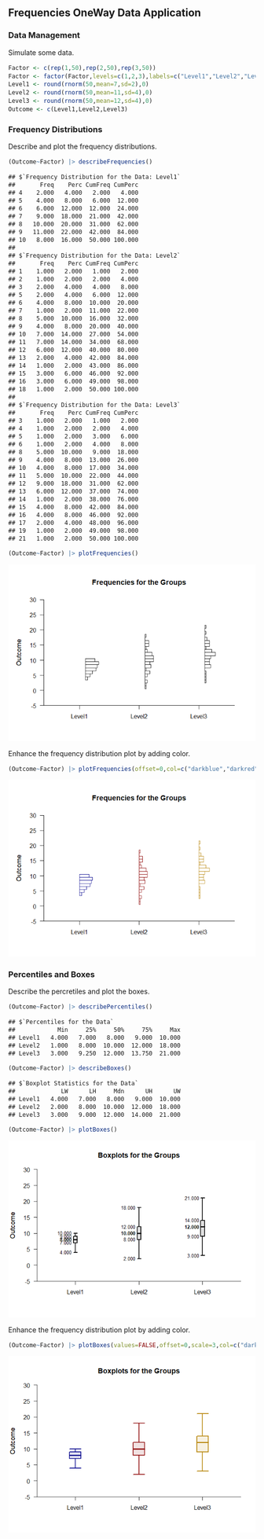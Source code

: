 
## Frequencies OneWay Data Application

### Data Management

Simulate some data.

```r
Factor <- c(rep(1,50),rep(2,50),rep(3,50))
Factor <- factor(Factor,levels=c(1,2,3),labels=c("Level1","Level2","Level3"))
Level1 <- round(rnorm(50,mean=7,sd=2),0)
Level2 <- round(rnorm(50,mean=11,sd=4),0)
Level3 <- round(rnorm(50,mean=12,sd=4),0)
Outcome <- c(Level1,Level2,Level3)
```

### Frequency Distributions

Describe and plot the frequency distributions.

```r
(Outcome~Factor) |> describeFrequencies()
```

```
## $`Frequency Distribution for the Data: Level1`
##       Freq    Perc CumFreq CumPerc
## 4    2.000   4.000   2.000   4.000
## 5    4.000   8.000   6.000  12.000
## 6    6.000  12.000  12.000  24.000
## 7    9.000  18.000  21.000  42.000
## 8   10.000  20.000  31.000  62.000
## 9   11.000  22.000  42.000  84.000
## 10   8.000  16.000  50.000 100.000
## 
## $`Frequency Distribution for the Data: Level2`
##       Freq    Perc CumFreq CumPerc
## 1    1.000   2.000   1.000   2.000
## 2    1.000   2.000   2.000   4.000
## 3    2.000   4.000   4.000   8.000
## 5    2.000   4.000   6.000  12.000
## 6    4.000   8.000  10.000  20.000
## 7    1.000   2.000  11.000  22.000
## 8    5.000  10.000  16.000  32.000
## 9    4.000   8.000  20.000  40.000
## 10   7.000  14.000  27.000  54.000
## 11   7.000  14.000  34.000  68.000
## 12   6.000  12.000  40.000  80.000
## 13   2.000   4.000  42.000  84.000
## 14   1.000   2.000  43.000  86.000
## 15   3.000   6.000  46.000  92.000
## 16   3.000   6.000  49.000  98.000
## 18   1.000   2.000  50.000 100.000
## 
## $`Frequency Distribution for the Data: Level3`
##       Freq    Perc CumFreq CumPerc
## 3    1.000   2.000   1.000   2.000
## 4    1.000   2.000   2.000   4.000
## 5    1.000   2.000   3.000   6.000
## 6    1.000   2.000   4.000   8.000
## 8    5.000  10.000   9.000  18.000
## 9    4.000   8.000  13.000  26.000
## 10   4.000   8.000  17.000  34.000
## 11   5.000  10.000  22.000  44.000
## 12   9.000  18.000  31.000  62.000
## 13   6.000  12.000  37.000  74.000
## 14   1.000   2.000  38.000  76.000
## 15   4.000   8.000  42.000  84.000
## 16   4.000   8.000  46.000  92.000
## 17   2.000   4.000  48.000  96.000
## 19   1.000   2.000  49.000  98.000
## 21   1.000   2.000  50.000 100.000
```

```r
(Outcome~Factor) |> plotFrequencies()
```

![](figures/Frequencies-OneWay-FrequenciesA-1.png)<!-- -->

Enhance the frequency distribution plot by adding color.

```r
(Outcome~Factor) |> plotFrequencies(offset=0,col=c("darkblue","darkred","darkgoldenrod"))
```

![](figures/Frequencies-OneWay-FrequenciesB-1.png)<!-- -->

### Percentiles and Boxes

Describe the percretiles and plot the boxes.

```r
(Outcome~Factor) |> describePercentiles()
```

```
## $`Percentiles for the Data`
##            Min     25%     50%     75%     Max
## Level1   4.000   7.000   8.000   9.000  10.000
## Level2   1.000   8.000  10.000  12.000  18.000
## Level3   3.000   9.250  12.000  13.750  21.000
```

```r
(Outcome~Factor) |> describeBoxes()
```

```
## $`Boxplot Statistics for the Data`
##             LW      LH     Mdn      UH      UW
## Level1   4.000   7.000   8.000   9.000  10.000
## Level2   2.000   8.000  10.000  12.000  18.000
## Level3   3.000   9.000  12.000  14.000  21.000
```

```r
(Outcome~Factor) |> plotBoxes()
```

![](figures/Frequencies-OneWay-BoxesA-1.png)<!-- -->

Enhance the frequency distribution plot by adding color.

```r
(Outcome~Factor) |> plotBoxes(values=FALSE,offset=0,scale=3,col=c("darkblue","darkred","darkgoldenrod"))
```

![](figures/Frequencies-OneWay-BoxesB-1.png)<!-- -->
